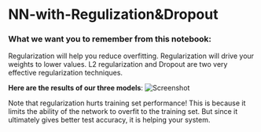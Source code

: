 # NN-with-Regulization&Dropout

### What we want you to remember from this notebook:
Regularization will help you reduce overfitting.
Regularization will drive your weights to lower values.
L2 regularization and Dropout are two very effective regularization techniques.


**Here are the results of our three models**: 
![Screenshot](screenshot.png)

Note that regularization hurts training set performance! This is because it limits the ability of the network to overfit to the training set. But since it ultimately gives better test accuracy, it is helping your system.
